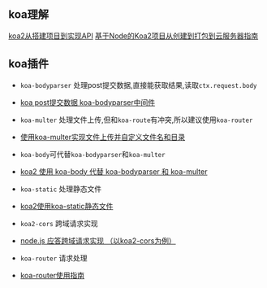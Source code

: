 <!--
 * @Author: yangjj
 * @Date: 2019-08-21 09:34:21
 * @LastEditors: yangjj
 * @LastEditTime: 2019-08-21 14:43:25
 * @Description: file content
 -->
## koa理解
[koa2从搭建项目到实现API](https://segmentfault.com/a/1190000017022073)
[基于Node的Koa2项目从创建到打包到云服务器指南](https://segmentfault.com/a/1190000011097690)

## koa插件
* `koa-bodyparser` 处理post提交数据,直接能获取结果,读取`ctx.request.body`
 - [koa post提交数据 koa-bodyparser中间件](https://www.jianshu.com/p/93032efe97d0)

* `koa-multer` 处理文件上传,但和`koa-route`有冲突,所以建议使用`koa-router`
 - [使用koa-multer实现文件上传并自定义文件名和目录](http://www.ptbird.cn/koa-multer-file-upload.html)

* `koa-body`可代替`koa-bodyparser`和`koa-multer`
 - [koa2 使用 koa-body 代替 koa-bodyparser 和 koa-multer](http://www.ptbird.cn/koa-body.html)

* `koa-static` 处理静态文件
 - [koa2使用koa-static静态文件](https://www.jianshu.com/p/188b0835b2e0)

* `koa2-cors` 跨域请求实现
 - [node.js 应答跨域请求实现 （以koa2-cors为例）](https://www.jianshu.com/p/5b3acded5182)

* `koa-router` 请求处理
 - [koa-router使用指南](https://blog.csdn.net/luchuanqi67/article/details/81475077)